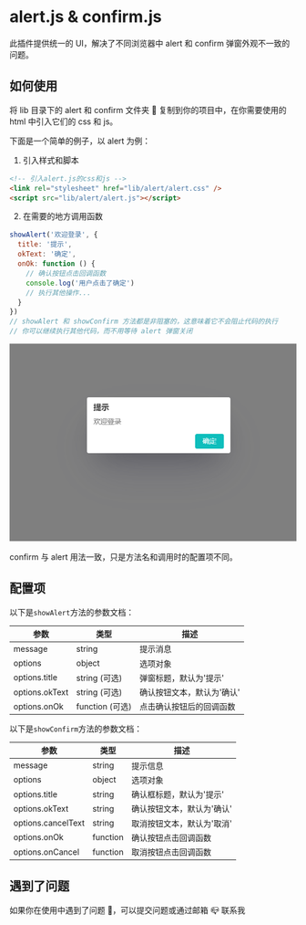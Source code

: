 # alert.js & confirm.js

此插件提供统一的 UI，解决了不同浏览器中 alert 和 confirm 弹窗外观不一致的问题。

## 如何使用

将 lib 目录下的 alert 和 confirm 文件夹 📁 复制到你的项目中，在你需要使用的 html 中引入它们的 css 和 js。

下面是一个简单的例子，以 alert 为例：

1. 引入样式和脚本

```html
<!-- 引入alert.js的css和js -->
<link rel="stylesheet" href="lib/alert/alert.css" />
<script src="lib/alert/alert.js"></script>
```

2. 在需要的地方调用函数

```js
showAlert('欢迎登录', {
  title: '提示',
  okText: '确定',
  onOk: function () {
    // 确认按钮点击回调函数
    console.log('用户点击了确定')
    // 执行其他操作...
  }
})
// showAlert 和 showConfirm 方法都是非阻塞的，这意味着它不会阻止代码的执行
// 你可以继续执行其他代码，而不用等待 alert 弹窗关闭
```

<img src="./images/image.png" alt="Alt text" style="zoom:80%;" />

confirm 与 alert 用法一致，只是方法名和调用时的配置项不同。

## 配置项

以下是`showAlert`方法的参数文档：

| 参数           | 类型            | 描述                       |
| -------------- | --------------- | -------------------------- |
| message        | string          | 提示消息                   |
| options        | object          | 选项对象                   |
| options.title  | string (可选)   | 弹窗标题，默认为'提示'     |
| options.okText | string (可选)   | 确认按钮文本，默认为'确认' |
| options.onOk   | function (可选) | 点击确认按钮后的回调函数   |

以下是`showConfirm`方法的参数文档：

| 参数               | 类型     | 描述                       |
| ------------------ | -------- | -------------------------- |
| message            | string   | 提示信息                   |
| options            | object   | 选项对象                   |
| options.title      | string   | 确认框标题，默认为'提示'   |
| options.okText     | string   | 确认按钮文本，默认为'确认' |
| options.cancelText | string   | 取消按钮文本，默认为'取消' |
| options.onOk       | function | 确认按钮点击回调函数       |
| options.onCancel   | function | 取消按钮点击回调函数       |

## 遇到了问题

如果你在使用中遇到了问题 🙋，可以提交问题或通过邮箱 📪 联系我
